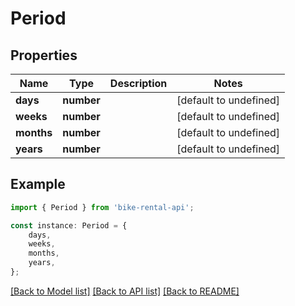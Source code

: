 # Period


## Properties

Name | Type | Description | Notes
------------ | ------------- | ------------- | -------------
**days** | **number** |  | [default to undefined]
**weeks** | **number** |  | [default to undefined]
**months** | **number** |  | [default to undefined]
**years** | **number** |  | [default to undefined]

## Example

```typescript
import { Period } from 'bike-rental-api';

const instance: Period = {
    days,
    weeks,
    months,
    years,
};
```

[[Back to Model list]](../README.md#documentation-for-models) [[Back to API list]](../README.md#documentation-for-api-endpoints) [[Back to README]](../README.md)

